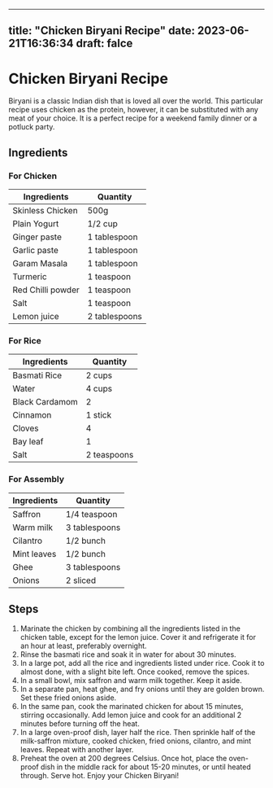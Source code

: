 
---
title: "Chicken Biryani Recipe"
date: 2023-06-21T16:36:34
draft: falce
---

# Chicken Biryani Recipe

Biryani is a classic Indian dish that is loved all over the world. This particular recipe uses chicken as the protein, however, it can be substituted with any meat of your choice. It is a perfect recipe for a weekend family dinner or a potluck party. 

## Ingredients

### For Chicken
|Ingredients | Quantity  |
|------------|-----------|
|Skinless Chicken|500g|
|Plain Yogurt|1/2 cup|
|Ginger paste|1 tablespoon|
|Garlic paste|1 tablespoon|
|Garam Masala|1 tablespoon|
|Turmeric|1 teaspoon|
|Red Chilli powder|1 teaspoon|
|Salt|1 teaspoon|
|Lemon juice|2 tablespoons|

### For Rice
|Ingredients | Quantity|
|------------|---------|
|Basmati Rice|2 cups|
|Water|4 cups|
|Black Cardamom|2|
|Cinnamon|1 stick|
|Cloves|4|
|Bay leaf|1|
|Salt|2 teaspoons|

### For Assembly
|Ingredients | Quantity|
|------------|---------|
|Saffron|1/4 teaspoon|
|Warm milk|3 tablespoons|
|Cilantro|1/2 bunch|
|Mint leaves|1/2 bunch|
|Ghee|3 tablespoons|
|Onions|2 sliced|

## Steps

1. Marinate the chicken by combining all the ingredients listed in the chicken table, except for the lemon juice. Cover it and refrigerate it for an hour at least, preferably overnight.
2. Rinse the basmati rice and soak it in water for about 30 minutes.
3. In a large pot, add all the rice and ingredients listed under rice. Cook it to almost done, with a slight bite left. Once cooked, remove the spices.
4. In a small bowl, mix saffron and warm milk together. Keep it aside.
5. In a separate pan, heat ghee, and fry onions until they are golden brown. Set these fried onions aside.
6. In the same pan, cook the marinated chicken for about 15 minutes, stirring occasionally. Add lemon juice and cook for an additional 2 minutes before turning off the heat.
7. In a large oven-proof dish, layer half the rice. Then sprinkle half of the milk-saffron mixture, cooked chicken, fried onions, cilantro, and mint leaves. Repeat with another layer.
8. Preheat the oven at 200 degrees Celsius. Once hot, place the oven-proof dish in the middle rack for about 15-20 minutes, or until heated through. Serve hot. Enjoy your Chicken Biryani!
